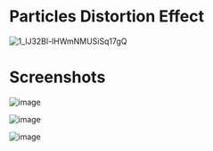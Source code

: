 # Particles Distortion Effect

![1_lJ32Bl-lHWmNMUSiSq17gQ](https://user-images.githubusercontent.com/72864817/171863780-16f7afb7-32a5-4547-a427-23c8a8ed0524.png)

# Screenshots

![image](https://user-images.githubusercontent.com/72864817/172341288-ca388c63-98d6-4347-95d9-5f3cbeb14e7a.png)

![image](https://user-images.githubusercontent.com/72864817/172341457-5d4c2134-79e2-4c03-a58f-aa8539b9e44d.png)

![image](https://user-images.githubusercontent.com/72864817/172365099-c2fbf455-95ba-4e0f-b0bd-211e46ea3d25.png)
